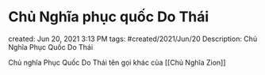 # Chủ Nghĩa phục quốc Do Thái

created: Jun 20, 2021 3:13 PM
tags: #created/2021/Jun/20
Description: Chủ Nghĩa Phục Quốc Do Thái

Chủ nghĩa Phục Quốc Do Thái tên gọi khác của [[Chủ Nghĩa Zion]]